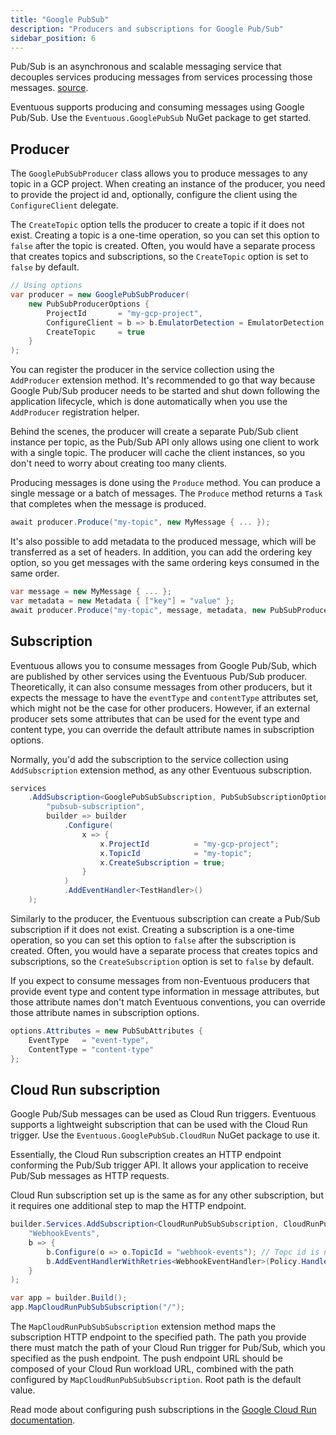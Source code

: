 ```yaml
---
title: "Google PubSub"
description: "Producers and subscriptions for Google Pub/Sub"
sidebar_position: 6
---
```


Pub/Sub is an asynchronous and scalable messaging service that decouples services producing messages from services processing those messages. [source](https://cloud.google.com/pubsub/docs/overview).

Eventuous supports producing and consuming messages using Google Pub/Sub. Use the `Eventuous.GooglePubSub` NuGet package to get started.

## Producer

The `GooglePubSubProducer` class allows you to produce messages to any topic in a GCP project. When creating an instance of the producer, you need to provide the project id and, optionally, configure the client using the `ConfigureClient` delegate. 

The `CreateTopic` option tells the producer to create a topic if it does not exist. Creating a topic is a one-time operation, so you can set this option to `false` after the topic is created. Often, you would have a separate process that creates topics and subscriptions, so the `CreateTopic` option is set to `false` by default.

```csharp
// Using options
var producer = new GooglePubSubProducer(
    new PubSubProducerOptions {
        ProjectId       = "my-gcp-project",
        ConfigureClient = b => b.EmulatorDetection = EmulatorDetection.EmulatorOrProduction,
        CreateTopic     = true
    }
);
```

You can register the producer in the service collection using the `AddProducer` extension method. It's recommended to go that way because Google Pub/Sub producer needs to be started and shut down following the application lifecycle, which is done automatically when you use the `AddProducer` registration helper.

Behind the scenes, the producer will create a separate Pub/Sub client instance per topic, as the Pub/Sub API only allows using one client to work with a single topic. The producer will cache the client instances, so you don't need to worry about creating too many clients.

Producing messages is done using the `Produce` method. You can produce a single message or a batch of messages. The `Produce` method returns a `Task` that completes when the message is produced.

```csharp
await producer.Produce("my-topic", new MyMessage { ... });
```

It's also possible to add metadata to the produced message, which will be transferred as a set of headers. In addition, you can add the ordering key option, so you get messages with the same ordering keys consumed in the same order.

```csharp
var message = new MyMessage { ... };
var metadata = new Metadata { ["key"] = "value" };
await producer.Produce("my-topic", message, metadata, new PubSubProduceOptions { OrderingKey = message.TenantId });
```

## Subscription

Eventuous allows you to consume messages from Google Pub/Sub, which are published by other services using the Eventuous Pub/Sub producer. Theoretically, it can also consume messages from other producers, but it expects the message to have the `eventType` and `contentType` attributes set, which might not be the case for other producers. However, if an external producer sets some attributes that can be used for the event type and content type, you can override the default attribute names in subscription options.

Normally, you'd add the subscription to the service collection using `AddSubscription` extension method, as any other Eventuous subscription.

```csharp
services
    .AddSubscription<GooglePubSubSubscription, PubSubSubscriptionOptions>(
        "pubsub-subscription",
        builder => builder
            .Configure(
                x => {
                    x.ProjectId          = "my-gcp-project";
                    x.TopicId            = "my-topic";
                    x.CreateSubscription = true;
                }
            )
            .AddEventHandler<TestHandler>()
    );
```

Similarly to the producer, the Eventuous subscription can create a Pub/Sub subscription if it does not exist. Creating a subscription is a one-time operation, so you can set this option to `false` after the subscription is created. Often, you would have a separate process that creates topics and subscriptions, so the `CreateSubscription` option is set to `false` by default. 

If you expect to consume messages from non-Eventuous producers that provide event type and content type information in message attributes, but those attribute names don't match Eventuous conventions, you can override those attribute names in subscription options.

```csharp
options.Attributes = new PubSubAttributes {
    EventType   = "event-type",
    ContentType = "content-type"
};
```

## Cloud Run subscription

Google Pub/Sub messages can be used as Cloud Run triggers. Eventuous supports a lightweight subscription that can be used with the Cloud Run trigger. Use the `Eventuous.GooglePubSub.CloudRun` NuGet package to use it.

Essentially, the Cloud Run subscription creates an HTTP endpoint conforming the Pub/Sub trigger API. It allows your application to receive Pub/Sub messages as HTTP requests.

Cloud Run subscription set up is the same as for any other subscription, but it requires one additional step to map the HTTP endpoint.

```csharp
builder.Services.AddSubscription<CloudRunPubSubSubscription, CloudRunPubSubSubscriptionOptions>(
    "WebhookEvents",
    b => {
        b.Configure(o => o.TopicId = "webhook-events"); // Topc id is not used except for popualing the stream name
        b.AddEventHandlerWithRetries<WebhookEventHandler>(Policy.Handle<Exception>().RetryAsync(3));
    }
);

var app = builder.Build();
app.MapCloudRunPubSubSubscription("/");
```

The `MapCloudRunPubSubSubscription` extension method maps the subscription HTTP endpoint to the specified path. The path you provide there must match the path of your Cloud Run trigger for Pub/Sub, which you specified as the push endpoint. The push endpoint URL should be composed of your Cloud Run workload URL, combined with the path configured by `MapCloudRunPubSubSubscription`.  Root path is the default value.

Read mode about configuring push subscriptions in the [Google Cloud Run documentation](https://cloud.google.com/run/docs/triggering/pubsub-push#create-push-subscription).